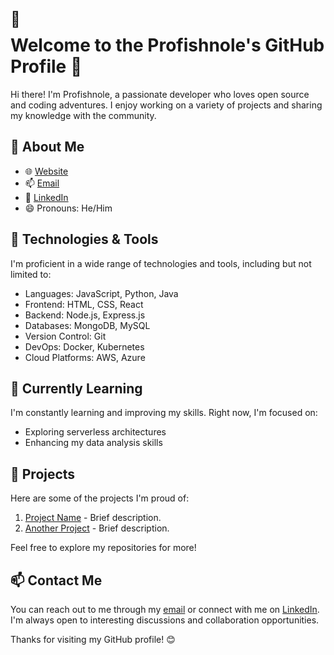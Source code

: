 <!-- HTML and CSS for Moving Emoji -->
<div style="position: relative; animation: wave 2s infinite;">
  <span style="position: absolute; font-size: 24px;">👋</span>
</div>

# Welcome to the Profishnole's GitHub Profile 👋

Hi there! I'm Profishnole, a passionate developer who loves open source and coding adventures. I enjoy working on a variety of projects and sharing my knowledge with the community.

## 🚀 About Me

- 🌐 [Website](https://www.example.com)
- 📫 [Email](mailto:your@email.com)
- 💼 [LinkedIn](https://www.linkedin.com/in/yourprofile)
- 😄 Pronouns: He/Him

## 🔧 Technologies & Tools

I'm proficient in a wide range of technologies and tools, including but not limited to:

- Languages: JavaScript, Python, Java
- Frontend: HTML, CSS, React
- Backend: Node.js, Express.js
- Databases: MongoDB, MySQL
- Version Control: Git
- DevOps: Docker, Kubernetes
- Cloud Platforms: AWS, Azure

## 🌱 Currently Learning

I'm constantly learning and improving my skills. Right now, I'm focused on:

- Exploring serverless architectures
- Enhancing my data analysis skills

## 📂 Projects

Here are some of the projects I'm proud of:

1. [Project Name](https://github.com/profishnole/project-name) - Brief description.
2. [Another Project](https://github.com/profishnole/another-project) - Brief description.

Feel free to explore my repositories for more!

## 📫 Contact Me

You can reach out to me through my [email](mailto:your@email.com) or connect with me on [LinkedIn](https://www.linkedin.com/in/yourprofile). I'm always open to interesting discussions and collaboration opportunities.

Thanks for visiting my GitHub profile! 😊
